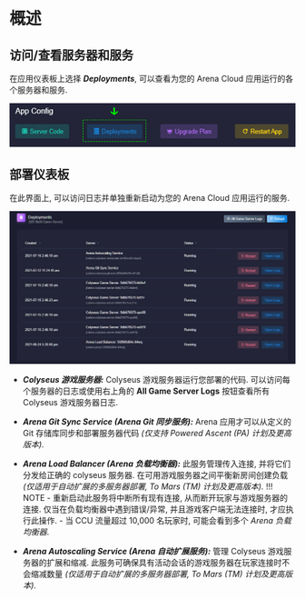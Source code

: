 # 概述

## 访问/查看服务器和服务
在应用仪表板上选择 ***Deployments***, 可以查看为您的 Arena Cloud 应用运行的各个服务器和服务.

![部署按钮](../../images/deployments-button.jpg)

## 部署仪表板

在此界面上, 可以访问日志并单独重新启动为您的 Arena Cloud 应用运行的服务.

![部署概览](../../images/deployments-overview.jpg)

- ***Colyseus 游戏服务器:*** Colyseus 游戏服务器运行您部署的代码. 可以访问每个服务器的日志或使用右上角的 **All Game Server Logs** 按钮查看所有 Colyseus 游戏服务器日志.

- ***Arena Git Sync Service (Arena Git 同步服务):*** Arena 应用才可以从定义的 Git 存储库同步和部署服务器代码 *(仅支持 Powered Ascent (PA) 计划及更高版本).*

- ***Arena Load Balancer (Arena 负载均衡器):*** 此服务管理传入连接, 并将它们分发给正确的 colyseus 服务器. 在可用游戏服务器之间平衡新房间创建负载 *(仅适用于自动扩展的多服务器部署, To Mars (TM) 计划及更高版本).*
  !!! NOTE
      - 重新启动此服务将中断所有现有连接, 从而断开玩家与游戏服务器的连接. 仅当在负载均衡器中遇到错误/异常, 并且游戏客户端无法连接时, 才应执行此操作.
      - 当 CCU 流量超过 10,000 名玩家时, 可能会看到多个 *Arena 负载均衡器*.

- ***Arena Autoscaling Service (Arena 自动扩展服务):*** 管理 Colyseus 游戏服务器的扩展和缩减. 此服务可确保具有活动会话的游戏服务器在玩家连接时不会缩减数量 *(仅适用于自动扩展的多服务器部署, To Mars (TM) 计划及更高版本).*


